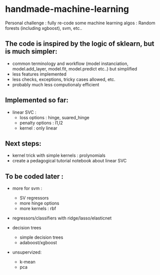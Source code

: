 # handmade-machine-learning

Personal challenge : fully re-code some machine learning algos : Random forests (including xgboost), svm, etc..

## The code is inspired by the logic of sklearn, but is much simpler:
  - common terminology and workflow (model instanciation, model.add_layer, model.fit, model.predict etc..) but simplified
  - less features implemented
  - less checks, exceptions, tricky cases allowed, etc.
  - probably much less computionaly efficient
  
## Implemented so far:
  - linear SVC :
    - loss options : hinge, suared_hinge
    - penalty options : l1,l2
    - kernel : only linear

## Next steps:
  - kernel trick with simple kernels : prolynomials
  - create a pedagogical tutorial notebook about linear SVC
 
## To be coded later :
  - more for svm :
    - SV regressors
    - more hinge options
    - more kernels : rbf
    
  - regressors/classifiers with ridge/lasso/elasticnet

  - decision trees
    - simple decision trees
    - adaboost/xgboost
   
  - unsupervized:
    - k-mean
    - pca
